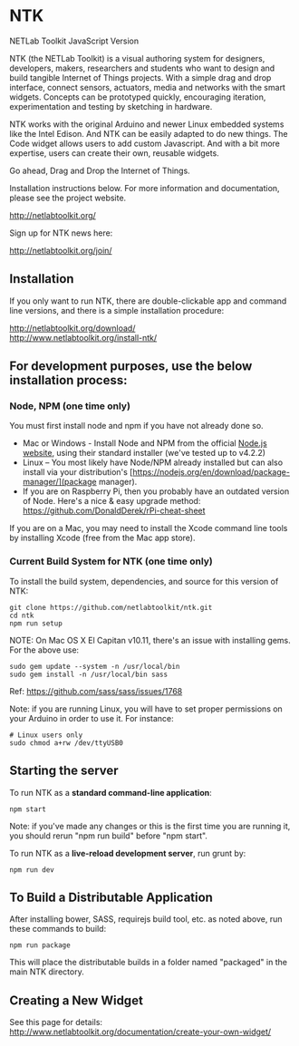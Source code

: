 NTK
=============

NETLab Toolkit JavaScript Version

NTK (the NETLab Toolkit) is a visual authoring system for designers, developers, makers, researchers and students who want to design and build tangible Internet of Things projects. With a simple drag and drop interface, connect sensors, actuators, media and networks with the smart widgets. Concepts can be prototyped quickly, encouraging iteration, experimentation and testing by sketching in hardware.

NTK works with the original Arduino and newer Linux embedded systems like the Intel Edison. And NTK can be easily adapted to do new things. The Code widget allows users to add custom Javascript. And with a bit more expertise, users can create their own, reusable widgets.

Go ahead, Drag and Drop the Internet of Things.

Installation instructions below. For more information and documentation, please see the project website.

<http://netlabtoolkit.org/>

Sign up for NTK news here:

<http://netlabtoolkit.org/join/>

Installation
---------------------

If you only want to run NTK, there are double-clickable app and command line versions, and there is a simple installation procedure:

<http://netlabtoolkit.org/download/>  
<http://www.netlabtoolkit.org/install-ntk/>


For development purposes, use the below installation process:
---------------------

### Node, NPM (one time only)

You must first install node and npm if you have not already done so.

* Mac or Windows - Install Node and NPM from the official [Node.js website](http://nodejs.org/), using their standard installer (we've tested up to v4.2.2)
* Linux – You most likely have Node/NPM already installed but can also install via your distribution's [https://nodejs.org/en/download/package-manager/](package manager).
* If you are on Raspberry Pi, then you probably have an outdated version of Node. Here's a nice & easy upgrade method: https://github.com/DonaldDerek/rPi-cheat-sheet

If you are on a Mac, you may need to install the Xcode command line tools by installing Xcode (free from the Mac app store).

### Current Build System for NTK (one time only)

To install the build system, dependencies, and source for this version of NTK:
```
git clone https://github.com/netlabtoolkit/ntk.git
cd ntk
npm run setup
```

NOTE: On Mac OS X El Capitan v10.11, there's an issue with installing gems. For the above use:
```
sudo gem update --system -n /usr/local/bin
sudo gem install -n /usr/local/bin sass
```
Ref: <https://github.com/sass/sass/issues/1768>

Note: if you are running Linux, you will have to set proper permissions on your Arduino in order to use it.
For instance:
```
# Linux users only
sudo chmod a+rw /dev/ttyUSB0
```

Starting the server
---------------------
To run NTK as a **standard command-line application**:

```
npm start
```
Note: if you've made any changes or this is the first time you are running it, you should rerun "npm run build" before "npm start".

To run NTK as a **live-reload development server**, run grunt by:
```
npm run dev
```

To Build a Distributable Application
---------------------
After installing bower, SASS, requirejs build tool, etc. as noted above, run these commands to build:
```
npm run package
```

This will place the distributable builds in a folder named "packaged" in the main NTK directory.


Creating a New Widget
---------------------
See this page for details: <http://www.netlabtoolkit.org/documentation/create-your-own-widget/>
